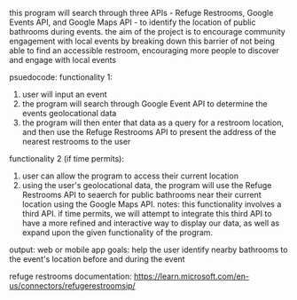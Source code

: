 this program will search through three APIs - Refuge Restrooms, Google Events API, and Google Maps API - to identify
the location of public bathrooms during events. the aim of the project is to encourage community engagement with local
events by breaking down this barrier of not being able to find an accessible restroom, encouraging more people to discover
and engage with local events


psuedocode:
functionality 1:
1) user will input an event
2) the program will search through Google Event API to determine the events geolocational data
3) the program will then enter that data as a query for a restroom location, and then use the Refuge Restrooms API to present
the address of the nearest restrooms to the user

functionality 2 (if time permits):
1) user can allow the program to access their current location
2) using the user's geolocational data, the program will use the Refuge Restrooms API to seaerch for public bathrooms near
their current location using the Google Maps API.
notes: this functionality involves a third API. if time permits, we will attempt to integrate this third API to have a more
refined and interactive way to display our data, as well as expand upon the given functionality of the program.

output: web or mobile app
goals: help the user identify nearby bathrooms to the event's location before and during the event

refuge restrooms documentation: https://learn.microsoft.com/en-us/connectors/refugerestroomsip/


